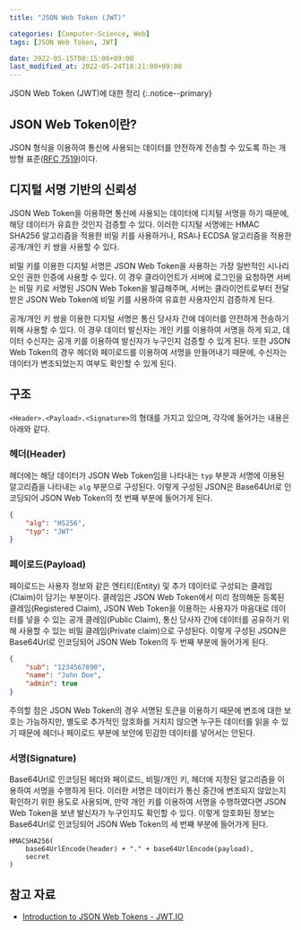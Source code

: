 ```yaml
---
title: "JSON Web Token (JWT)"

categories: [Computer-Science, Web]
tags: [JSON Web Token, JWT]

date: 2022-05-15T00:15:00+09:00
last_modified_at: 2022-05-24T18:21:00+09:00
---
```


JSON Web Token (JWT)에 대한 정리
{:.notice--primary}

## JSON Web Token이란?

JSON 형식을 이용하여 통신에 사용되는 데이터를 안전하게 전송할 수 있도록 하는 개방형 표준([RFC 7519](https://datatracker.ietf.org/doc/html/rfc7519))이다.

## 디지털 서명 기반의 신뢰성

JSON Web Token을 이용하면 통신에 사용되는 데이터에 디지털 서명을 하기 때문에, 해당 데이터가 유효한 것인지 검증할 수 있다. 이러한 디지털 서명에는 HMAC SHA256 알고리즘을 적용한 비밀 키를 사용하거나, RSA나 ECDSA 알고리즘을 적용한 공개/개인 키 쌍을 사용할 수 있다.

비밀 키를 이용한 디지털 서명은 JSON Web Token을 사용하는 가장 일반적인 시나리오인 권한 인증에 사용할 수 있다. 이 경우 클라이언트가 서버에 로그인을 요청하면 서버는 비밀 키로 서명된 JSON Web Token을 발급해주며, 서버는 클라이언트로부터 전달받은 JSON Web Token에 비밀 키를 사용하여 유효한 사용자인지 검증하게 된다.

공개/개인 키 쌍을 이용한 디지털 서명은 통신 당사자 간에 데이터를 안전하게 전송하기 위해 사용할 수 있다. 이 경우 데이터 발신자는 개인 키를 이용하여 서명을 하게 되고, 데이터 수신자는 공개 키를 이용하여 발신자가 누구인지 검증할 수 있게 된다. 또한 JSON Web Token의 경우 헤더와 페이로드를 이용하여 서명을 만들어내기 때문에, 수신자는 데이터가 변조되었는지 여부도 확인할 수 있게 된다.

## 구조

`<Header>.<Payload>.<Signature>`의 형태를 가지고 있으며, 각각에 들어가는 내용은 아래와 같다.

### 헤더(Header)

헤더에는 해당 데이터가 JSON Web Token임을 나타내는 `typ` 부분과 서명에 이용된 알고리즘을 나타내는 `alg` 부분으로 구성된다. 이렇게 구성된 JSON은 Base64Url로 인코딩되어 JSON Web Token의 첫 번째 부분에 들어가게 된다.

``` json
{
    "alg": "HS256",
    "typ": "JWT"
}
```

### 페이로드(Payload)

페이로드는 사용자 정보와 같은 엔티티(Entity) 및 추가 데이터로 구성되는 클레임(Claim)이 담기는 부분이다. 클레임은 JSON Web Token에서 미리 정의해둔 등록된 클레임(Registered Claim), JSON Web Token을 이용하는 사용자가 마음대로 데이터를 넣을 수 있는 공개 클레임(Public Claim), 통신 당사자 간에 데이터를 공유하기 위해 사용할 수 있는 비밀 클레임(Private claim)으로 구성된다. 이렇게 구성된 JSON은 Base64Url로 인코딩되어 JSON Web Token의 두 번째 부분에 들어가게 된다.

``` json
{
    "sub": "1234567890",
    "name": "John Doe",
    "admin": true
}
```

주의할 점은 JSON Web Token의 경우 서명된 토큰을 이용하기 때문에 변조에 대한 보호는 가능하지만, 별도로 추가적인 암호화를 거치지 않으면 누구든 데이터를 읽을 수 있기 때문에 헤더나 페이로드 부분에 보안에 민감한 데이터를 넣어서는 안된다.

### 서명(Signature)

Base64Url로 인코딩된 헤더와 페이로드, 비밀/개인 키, 헤더에 지정된 알고리즘을 이용하여 서명을 수행하게 된다. 이러한 서명은 데이터가 통신 중간에 변조되지 않았는지 확인하기 위한 용도로 사용되며, 만약 개인 키를 이용하여 서명을 수행하였다면 JSON Web Token을 보낸 발신자가 누구인지도 확인할 수 있다. 이렇게 암호화된 정보는 Base64Url로 인코딩되어 JSON Web Token의 세 번째 부분에 들어가게 된다.

```
HMACSHA256(
    base64UrlEncode(header) + "." + base64UrlEncode(payload),
    secret
)
```

## 참고 자료

- [Introduction to JSON Web Tokens - JWT.IO](https://jwt.io/)